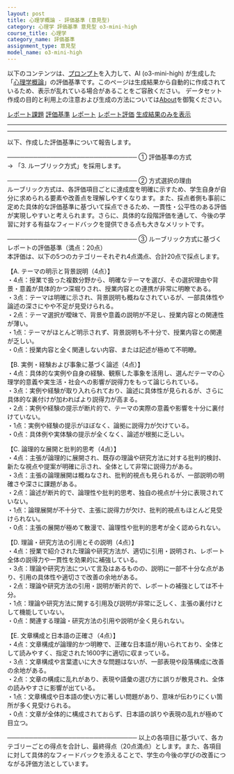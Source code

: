 ```yaml
---
layout: post
title: 心理学概論 - 評価基準 (意見型)
category: 心理学 評価基準 意見型 o3-mini-high
course_title: 心理学
category_name: 評価基準
assignment_type: 意見型
model_name: o3-mini-high
---
```


以下のコンテンツは、[プロンプト](https://github.com/takedatoshiyuki/synthetic_assignments/tree/main/generated/心理学/o3-mini-high/prompt_評価基準-意見型.md)を入力して、AI (o3-mini-high) が生成した「[心理学概論](/contents/心理学/)」の評価基準です。このページは生成結果から自動的に作成されているため、表示が乱れている場合があることをご容赦ください。
データセット作成の目的と利用上の注意および生成の方法については[About](/About)を御覧ください。

[レポート課題](../レポート課題-意見型)
[評価基準](../評価基準-意見型)
[レポート](../レポート-意見型)
[レポート評価](../レポート評価-意見型)
[生成結果のみを表示](https://github.com/takedatoshiyuki/synthetic_assignments/tree/main/generated/心理学/o3-mini-high/評価基準-意見型.md)
  

***
***
  
以下、作成した評価基準について報告します。

──────────────────────────────
① 評価基準の方式  
→ 「3. ルーブリック方式」を採用します。

──────────────────────────────
② 方式選択の理由  
ルーブリック方式は、各評価項目ごとに達成度を明確に示すため、学生自身が自分に求められる要素や改善点を理解しやすくなります。また、採点者側も事前に定めた具体的な評価基準に基づいて採点できるため、一貫性・公平性のある評価が実現しやすいと考えられます。さらに、具体的な段階評価を通して、今後の学習に対する有益なフィードバックを提供できる点も大きなメリットです。

──────────────────────────────
③ ルーブリック方式に基づくレポートの評価基準（満点：20点）  
本評価は、以下の5つのカテゴリーそれぞれ4点満点、合計20点で採点します。

【A. テーマの明示と背景説明（4点）】  
・4点：授業で扱った複数分野から、明確なテーマを選び、その選択理由や背景・意義が具体的かつ深堀りされ、授業内容との連携が非常に明瞭である。  
・3点：テーマは明確に示され、背景説明も概ねなされているが、一部具体性や論述の深さにやや不足が見受けられる。  
・2点：テーマ選択が曖昧で、背景や意義の説明が不足し、授業内容との関連性が薄い。  
・1点：テーマがほとんど明示されず、背景説明も不十分で、授業内容との関連が乏しい。  
・0点：授業内容と全く関連しない内容、または記述が極めて不明瞭。

【B. 実例・経験および事象に基づく論述（4点）】  
・4点：具体的な実例や自身の経験、観察した事象を活用し、選んだテーマの心理学的意義や実生活・社会への影響が説得力をもって論じられている。  
・3点：実例や経験が取り入れられており、論述に具体性が見られるが、さらに具体的な裏付けが加わればより説得力が高まる。  
・2点：実例や経験の提示が断片的で、テーマの実際の意義や影響を十分に裏付けていない。  
・1点：実例や経験の提示がほぼなく、論拠に説得力が欠けている。  
・0点：具体例や実体験の提示が全くなく、論述が根拠に乏しい。

【C. 論理的な展開と批判的思考（4点）】  
・4点：主張が論理的に展開され、既存の理論や研究方法に対する批判的検討、新たな視点や提案が明確に示され、全体として非常に説得力がある。  
・3点：主張の論理展開は概ねなされ、批判的視点も見られるが、一部説明の明確さや深さに課題がある。  
・2点：論述が断片的で、論理性や批判的思考、独自の視点が十分に表現されていない。  
・1点：論理展開が不十分で、主張に説得力が欠け、批判的視点もほとんど見受けられない。  
・0点：主張の展開が極めて散漫で、論理性や批判的思考が全く認められない。

【D. 理論・研究方法の引用とその説明（4点）】  
・4点：授業で紹介された理論や研究方法が、適切に引用・説明され、レポート全体の説得力や一貫性を効果的に補強している。  
・3点：理論や研究方法について言及はあるものの、説明に一部不十分な点があり、引用の具体性や適切さで改善の余地がある。  
・2点：理論や研究方法の引用・説明が断片的で、レポートの補強としては不十分。  
・1点：理論や研究方法に関する引用及び説明が非常に乏しく、主張の裏付けとして機能していない。  
・0点：関連する理論・研究方法の引用や説明が全く見られない。

【E. 文章構成と日本語の正確さ（4点）】  
・4点：文章構成が論理的かつ明瞭で、正確な日本語が用いられており、全体として読みやすく、指定された1600字に適切に収まっている。  
・3点：文章構成や言葉遣いに大きな問題はないが、一部表現や段落構成に改善の余地がある。  
・2点：文章の構成に乱れがあり、表現や語彙の選び方に誤りが散見され、全体の読みやすさに影響が出ている。  
・1点：文章構成や日本語の使い方に著しい問題があり、意味が伝わりにくい箇所が多く見受けられる。  
・0点：文章が全体的に構成されておらず、日本語の誤りや表現の乱れが極めて目立つ。

──────────────────────────────
以上の各項目に基づいて、各カテゴリーごとの得点を合計し、最終得点（20点満点）とします。また、各項目に対して具体的なフィードバックを添えることで、学生の今後の学びの改善につながる評価方法としています。
